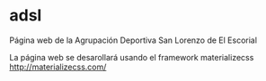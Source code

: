 # adsl
Página web de la Agrupación Deportiva San Lorenzo de El Escorial

La página web se desarollará usando el framework materializecss
http://materializecss.com/
